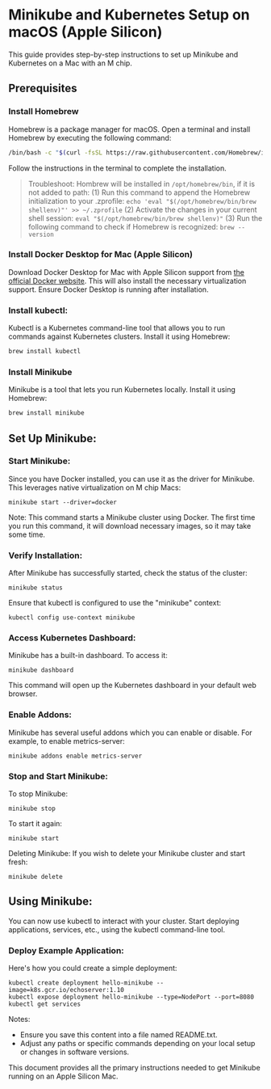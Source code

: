 # Minikube and Kubernetes Setup on macOS (Apple Silicon)

This guide provides step-by-step instructions to set up Minikube and Kubernetes on a Mac with an M chip.

## Prerequisites

### Install Homebrew
Homebrew is a package manager for macOS. Open a terminal and install Homebrew by executing the following command:

```bash
/bin/bash -c "$(curl -fsSL https://raw.githubusercontent.com/Homebrew/install/HEAD/install.sh)"
```
Follow the instructions in the terminal to complete the installation.
> Troubleshoot: Hombrew will be installed in `/opt/homebrew/bin`, if it is not added to path:
> (1) Run this command to append the Homebrew initialization to your .zprofile:
>`echo 'eval "$(/opt/homebrew/bin/brew shellenv)"' >> ~/.zprofile`
> (2) Activate the changes in your current shell session: `eval "$(/opt/homebrew/bin/brew shellenv)"`
> (3) Run the following command to check if Homebrew is recognized: `brew --version`
### Install Docker Desktop for Mac (Apple Silicon)
Download Docker Desktop for Mac with Apple Silicon support from [the official Docker website](https://www.docker.com/products/docker-desktop). This will also install the necessary virtualization support.
Ensure Docker Desktop is running after installation.

### Install kubectl:
Kubectl is a Kubernetes command-line tool that allows you to run commands against Kubernetes clusters. Install it using Homebrew:
```bash
brew install kubectl
```

### Install Minikube

Minikube is a tool that lets you run Kubernetes locally. Install it using Homebrew:
```bash
brew install minikube
```

## Set Up Minikube:

### Start Minikube:
Since you have Docker installed, you can use it as the driver for Minikube. This leverages native virtualization on M chip Macs:
```
minikube start --driver=docker
```

Note: This command starts a Minikube cluster using Docker. The first time you run this command, it will download necessary images, so it may take some time.

### Verify Installation:
After Minikube has successfully started, check the status of the cluster:
```
minikube status
```
Ensure that kubectl is configured to use the "minikube" context:
```
kubectl config use-context minikube
```

### Access Kubernetes Dashboard:
Minikube has a built-in dashboard. To access it:
```
minikube dashboard
```
This command will open up the Kubernetes dashboard in your default web browser.

### Enable Addons:

Minikube has several useful addons which you can enable or disable. For example, to enable metrics-server:
```
minikube addons enable metrics-server
```

### Stop and Start Minikube:
To stop Minikube:
```
minikube stop
```

To start it again:
```
minikube start
```

Deleting Minikube:
If you wish to delete your Minikube cluster and start fresh:
```
minikube delete
```

## Using Minikube:
You can now use kubectl to interact with your cluster. Start deploying applications, services, etc., using the kubectl command-line tool.

### Deploy Example Application:
Here's how you could create a simple deployment:
```
kubectl create deployment hello-minikube --image=k8s.gcr.io/echoserver:1.10
kubectl expose deployment hello-minikube --type=NodePort --port=8080
kubectl get services
```

Notes:

- Ensure you save this content into a file named README.txt.
- Adjust any paths or specific commands depending on your local setup or changes in software versions.

This document provides all the primary instructions needed to get Minikube running on an Apple Silicon Mac.
